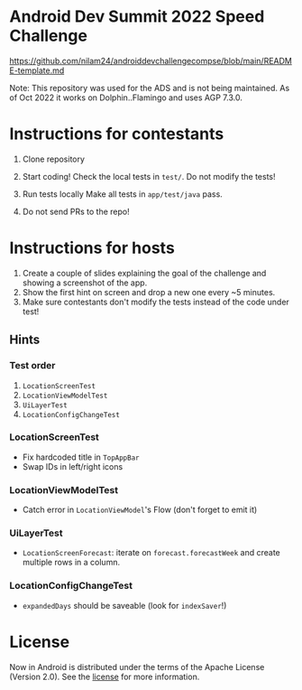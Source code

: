 Android Dev Summit 2022 Speed Challenge
==================

https://github.com/nilam24/androiddevchallengecompse/blob/main/README-template.md

Note: This repository was used for the ADS and is not being maintained. As of Oct 2022 it works on Dolphin..Flamingo and uses AGP 7.3.0.

# Instructions for contestants

1. Clone repository

2. Start coding!
Check the local tests in `test/`. Do not modify the tests!

3. Run tests locally
Make all tests in `app/test/java` pass.

4. Do not send PRs to the repo!

# Instructions for hosts

1. Create a couple of slides explaining the goal of the challenge and showing a screenshot of the app.
1. Show the first hint on screen and drop a new one every ~5 minutes.
2. Make sure contestants don't modify the tests instead of the code under test!

## Hints

### Test order
1. `LocationScreenTest`
1. `LocationViewModelTest`
1. `UiLayerTest`
1. `LocationConfigChangeTest`

### LocationScreenTest
* Fix hardcoded title in `TopAppBar`
* Swap IDs in left/right icons

### LocationViewModelTest
* Catch error in `LocationViewModel`'s Flow (don't forget to emit it)

### UiLayerTest
* `LocationScreenForecast`: iterate on `forecast.forecastWeek` and create multiple rows in a column.

### LocationConfigChangeTest
* `expandedDays` should be saveable (look for `indexSaver`!)


# License

Now in Android is distributed under the terms of the Apache License (Version 2.0). See the
[license](LICENSE) for more information.
